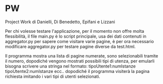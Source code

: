 # PW
Project Work di Danielli, Di Benedetto, Epifani e Lizzani

Per chi volesse testare l'applicazione, per il momento non offre molta flessibilità, il file main.py è lo script principale, usa dei dati contenuti in aggregator.py per sapere come visitare varie pagine, è per ora necessario modificare aggregator.py per testare pagine diverse da test.html.

Il programma mostra una lista di pagine numerate, sono selezionabili tramite il numero, dopodiché vengono mostrati possibili tipi di utenza, per emularli bisogna scrivere una stringa nel formato: tipoUtente1:numIstanze tipoUtente2:numIstanze ecc.. dopodiché il programma visiterà la pagina richiesta imitando i vari tipi di utenti selezionati.
